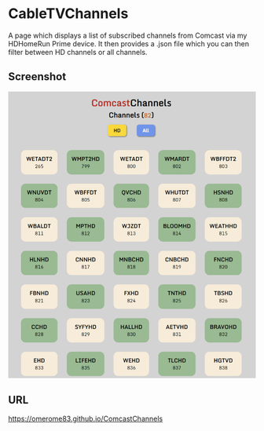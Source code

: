 # CableTVChannels

A page which displays a list of subscribed channels from Comcast via my HDHomeRun Prime device. It then provides a .json file which you can then filter between HD channels or all channels.

## Screenshot
![](./screenshot.png)

## URL
https://omerome83.github.io/ComcastChannels
 
